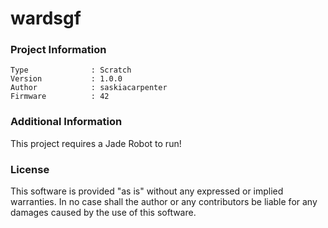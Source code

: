 wardsgf
================



### Project Information
```
Type              : Scratch
Version           : 1.0.0
Author            : saskiacarpenter
Firmware          : 42
```

### Additional Information
This project requires a Jade Robot to run!

### License
This software is provided "as is" without any expressed or implied warranties.  In no case shall the author or any contributors be liable for any damages caused by the use of this software.

